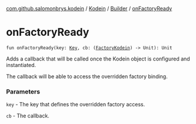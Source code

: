 [com.github.salomonbrys.kodein](../../index.md) / [Kodein](../index.md) / [Builder](index.md) / [onFactoryReady](.)

# onFactoryReady

`fun onFactoryReady(key: `[`Key`](../-key/index.md)`, cb: (`[`FactoryKodein`](../../-factory-kodein/index.md)`) -> Unit): Unit`

Adds a callback that will be called once the Kodein object is configured and instantiated.

The callback will be able to access the overridden factory binding.

### Parameters

`key` - The key that defines the overridden factory access.

`cb` - The callback.